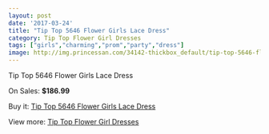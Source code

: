 ```yaml
---
layout: post
date: '2017-03-24'
title: "Tip Top 5646 Flower Girls Lace Dress"
category: Tip Top Flower Girl Dresses
tags: ["girls","charming","prom","party","dress"]
image: http://img.princessan.com/34142-thickbox_default/tip-top-5646-flower-girls-lace-dress.jpg
---
```

Tip Top 5646 Flower Girls Lace Dress

On Sales: **$186.99**
<a href="https://www.princessan.com/en/15943-tip-top-5646-flower-girls-lace-dress.html"><amp-img layout="responsive" width="600" height="600" src="//img.princessan.com/34142-thickbox_default/tip-top-5646-flower-girls-lace-dress.jpg" alt="Tip Top 5646 Flower Girls Lace Dress 0" /></a>

Buy it: [Tip Top 5646 Flower Girls Lace Dress](https://www.princessan.com/en/15943-tip-top-5646-flower-girls-lace-dress.html "Tip Top 5646 Flower Girls Lace Dress")

View more: [Tip Top Flower Girl Dresses](https://www.princessan.com/en/121- "Tip Top Flower Girl Dresses")